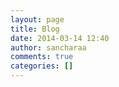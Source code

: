 ```yaml
---
layout: page
title: Blog
date: 2014-03-14 12:40
author: sancharaa
comments: true
categories: []
---
```


